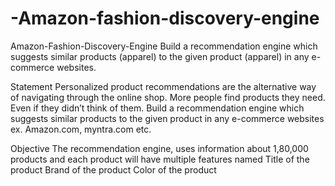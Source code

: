 # -Amazon-fashion-discovery-engine

Amazon-Fashion-Discovery-Engine
Build a recommendation engine which suggests similar products (apparel) to the given product (apparel) in any e-commerce websites.


Statement
Personalized product recommendations are the alternative way of navigating through the online shop. More people find products they need. Even if they didn’t think of them.
Build a recommendation engine which suggests similar products to the given product in any e-commerce websites ex. Amazon.com, myntra.com etc.


Objective
The recommendation engine, uses information about 1,80,000 products and each product will have multiple features named
Title of the product
Brand of the product
Color of the product
